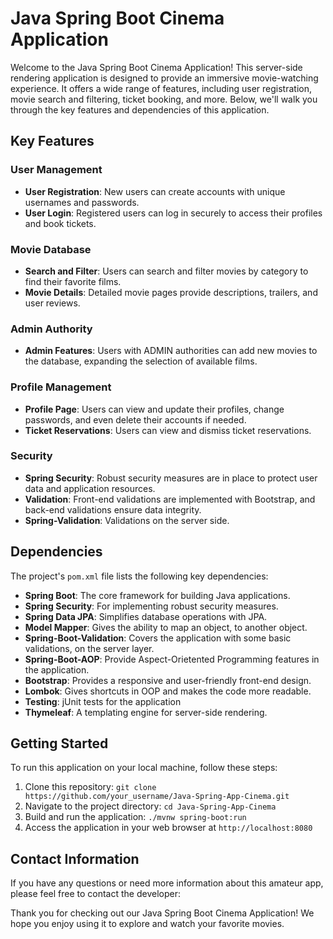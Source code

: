 # Java Spring Boot Cinema Application

Welcome to the Java Spring Boot Cinema Application! This server-side rendering application is designed to provide an immersive movie-watching experience. It offers a wide range of features, including user registration, movie search and filtering, ticket booking, and more. Below, we'll walk you through the key features and dependencies of this application.

## Key Features

### User Management
- **User Registration**: New users can create accounts with unique usernames and passwords.
- **User Login**: Registered users can log in securely to access their profiles and book tickets.

### Movie Database
- **Search and Filter**: Users can search and filter movies by category to find their favorite films.
- **Movie Details**: Detailed movie pages provide descriptions, trailers, and user reviews.

### Admin Authority
- **Admin Features**: Users with ADMIN authorities can add new movies to the database, expanding the selection of available films.

### Profile Management
- **Profile Page**: Users can view and update their profiles, change passwords, and even delete their accounts if needed.
- **Ticket Reservations**: Users can view and dismiss ticket reservations.

### Security
- **Spring Security**: Robust security measures are in place to protect user data and application resources.
- **Validation**: Front-end validations are implemented with Bootstrap, and back-end validations ensure data integrity.
- **Spring-Validation**: Validations on the server side.
## Dependencies

The project's `pom.xml` file lists the following key dependencies:

- **Spring Boot**: The core framework for building Java applications.
- **Spring Security**: For implementing robust security measures.
- **Spring Data JPA**: Simplifies database operations with JPA.
- **Model Mapper**: Gives the ability to map an object, to another object.
- **Spring-Boot-Validation**: Covers the application with some basic validations, on the server layer.
- **Spring-Boot-AOP**: Provide Aspect-Orietented Programming features in the application. 
- **Bootstrap**: Provides a responsive and user-friendly front-end design.
- **Lombok**: Gives shortcuts in OOP and makes the code more readable.
- **Testing**: jUnit tests for the application
- **Thymeleaf**: A templating engine for server-side rendering.

## Getting Started

To run this application on your local machine, follow these steps:

1. Clone this repository: `git clone https://github.com/your_username/Java-Spring-App-Cinema.git`
2. Navigate to the project directory: `cd Java-Spring-App-Cinema`
3. Build and run the application: `./mvnw spring-boot:run`
4. Access the application in your web browser at `http://localhost:8080`

## Contact Information

If you have any questions or need more information about this amateur app, please feel free to contact the developer:

Thank you for checking out our Java Spring Boot Cinema Application! We hope you enjoy using it to explore and watch your favorite movies.

